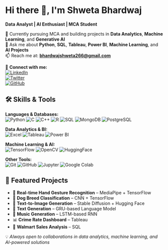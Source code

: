 # Hi there 👋, I'm Shweta Bhardwaj  
**Data Analyst | AI Enthusiast | MCA Student**

🌱 Currently pursuing MCA and building projects in **Data Analytics**, **Machine Learning**, and **Generative AI**  
💬 Ask me about **Python**, **SQL**, **Tableau**, **Power BI**, **Machine Learning**, and **AI Projects**  
📫 Reach me at: **bhardwajshweta266@gmail.com**  

🔗 **Connect with me:**  
[![LinkedIn](https://img.shields.io/badge/LinkedIn-Connect-blue?logo=linkedin)](https://www.linkedin.com/in/shweta-bhardwaj21/)  
[![Twitter](https://img.shields.io/badge/Twitter-Follow-blue?logo=twitter)](https://x.com/ShwetaBhar21)  
[![GitHub](https://img.shields.io/badge/GitHub-Profile-black?logo=github)](https://github.com/Shwetabhar21)  


## 🛠 Skills & Tools

**Languages & Databases:**  
![Python](https://img.shields.io/badge/Python-3776AB?logo=python&logoColor=white) ![C](https://img.shields.io/badge/C-00599C?logo=c&logoColor=white) ![C++](https://img.shields.io/badge/C++-00599C?logo=cplusplus&logoColor=white) ![R](https://img.shields.io/badge/R-276DC3?logo=r&logoColor=white) ![SQL](https://img.shields.io/badge/SQL-003B57?logo=postgresql&logoColor=white) ![MongoDB](https://img.shields.io/badge/MongoDB-47A248?logo=mongodb&logoColor=white) ![PostgreSQL](https://img.shields.io/badge/PostgreSQL-4169E1?logo=postgresql&logoColor=white)

**Data Analytics & BI:**  
![Excel](https://img.shields.io/badge/Excel-217346?logo=microsoft-excel&logoColor=white) ![Tableau](https://img.shields.io/badge/Tableau-E97627?logo=tableau&logoColor=white) ![Power BI](https://img.shields.io/badge/Power_BI-F2C811?logo=powerbi&logoColor=black)

**Machine Learning & AI:**  
![TensorFlow](https://img.shields.io/badge/TensorFlow-FF6F00?logo=tensorflow&logoColor=white) ![OpenCV](https://img.shields.io/badge/OpenCV-27338e?logo=opencv&logoColor=white) ![HuggingFace](https://img.shields.io/badge/HuggingFace-FCC624?logo=huggingface&logoColor=black)

**Other Tools:**  
![Git](https://img.shields.io/badge/Git-F05032?logo=git&logoColor=white) ![GitHub](https://img.shields.io/badge/GitHub-181717?logo=github&logoColor=white) ![Jupyter](https://img.shields.io/badge/Jupyter-F37626?logo=jupyter&logoColor=white) ![Google Colab](https://img.shields.io/badge/Google_Colab-F9AB00?logo=googlecolab&logoColor=black)

## 🚀 Featured Projects

- 🤖 **Real-time Hand Gesture Recognition** – MediaPipe + TensorFlow  
- 🐶 **Dog Breed Classification** – CNN + TensorFlow  
- 🎨 **Text-to-Image Generation** – Stable Diffusion + Hugging Face  
- 📝 **Text Generation** – GRU-based Language Model  
- 🎵 **Music Generation** – LSTM-based RNN  
- 📊 **Crime Rate Dashboard** – Tableau  
- 🛒 **Walmart Sales Analysis** – SQL  

💡 *Always open to collaborations in data analytics, machine learning, and AI-powered solutions*
